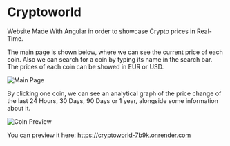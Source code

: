 # Cryptoworld

Website Made With Angular in order to showcase Crypto prices in Real-Time.

The main page is shown below, where we can see the current price of each coin. Also we can search for a coin by typing its name in the search bar. The prices of each coin can be showed in EUR or USD. 


![Main Page](https://user-images.githubusercontent.com/65454823/227780937-f5a4d01c-3454-4ffb-9700-b4454926a41b.JPG)


By clicking one coin, we can see an analytical graph of the price change of the last 24 Hours, 30 Days, 90 Days or 1 year, alongside some information about it.


![Coin Preview](https://user-images.githubusercontent.com/65454823/227781024-17b9b532-20f9-4d14-b27f-3cec97f2ff85.JPG)

You can preview it here: https://cryptoworld-7b9k.onrender.com
